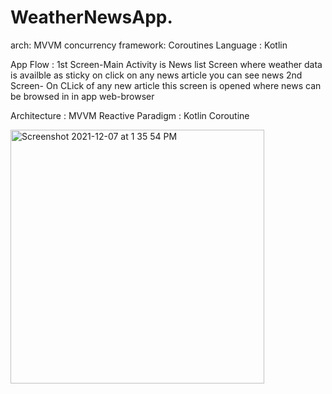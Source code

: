 # WeatherNewsApp.        
arch: MVVM
concurrency framework: Coroutines 
Language  : Kotlin 

 App Flow :
1st Screen-Main Activity is News list Screen where weather data is availble as sticky on click on any news article you can see news
2nd Screen- On CLick of any new article this screen is opened where news can be browsed in in app web-browser 

Architecture : MVVM 
Reactive Paradigm : Kotlin Coroutine 


<img width="406" alt="Screenshot 2021-12-07 at 1 35 54 PM" src="https://user-images.githubusercontent.com/22367518/144990389-c865f29f-d008-4588-a531-fa139de36313.png">
